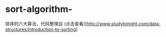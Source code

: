# sort-algorithm-
排序的六大算法，代码整理自 (点击查看)[http://www.studytonight.com/data-structures/introduction-to-sorting]
